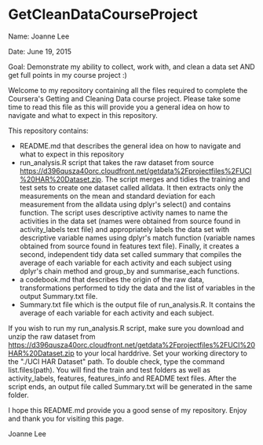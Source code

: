 # GetCleanDataCourseProject
Name: Joanne Lee

Date: June 19, 2015

Goal: Demonstrate my ability to collect, work with, and clean a data set AND get full points in my course project :)

Welcome to my repository containing all the files required to complete the Coursera's Getting and Cleaning Data course project. Please take some time to read this file as this will provide you a general idea on how to navigate and what to expect in this repository. 

This repository contains:
- README.md that describes the general idea on how to navigate and what to expect in this repository
- run_analysis.R script that takes the raw dataset from source https://d396qusza40orc.cloudfront.net/getdata%2Fprojectfiles%2FUCI%20HAR%20Dataset.zip. The script merges and tidies the training and test sets to create one dataset called alldata. It then extracts only the measurements on the mean and standard deviation for each measurement from the alldata using dplyr's select() and contains function. The script uses descriptive activity names to name the activities in the data set (names were obtained from source found in activity_labels text file) and appropriately labels the data set with descriptive variable names using dplyr's match function (variable names obtained from source found in features text file). Finally, it creates a second, independent tidy data set called summary that compiles the average of each variable for each activity and each subject using dplyr's chain method and group_by and summarise_each functions.
- a codebook.md that describes the origin of the raw data, transformations performed to tidy the data and the list of variables in the output Summary.txt file.
- Summary.txt file which is the output file of run_analysis.R. It contains the average of each variable for each activity and each subject.

If you wish to run my run_analysis.R script, make sure you download and unzip the raw dataset from https://d396qusza40orc.cloudfront.net/getdata%2Fprojectfiles%2FUCI%20HAR%20Dataset.zip to your local harddrive. Set your working directory to the "./UCI HAR Dataset" path. To double check, type the command list.files(path). You will find the train and test folders as well as activity_labels, features, features_info and README text files. After the script ends, an output file called Summary.txt will be generated in the same folder. 

I hope this README.md provide you a good sense of my repository. Enjoy and thank you for visiting this page.

Joanne Lee
